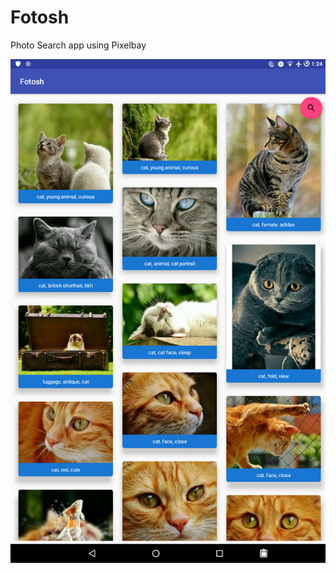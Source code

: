 # Fotosh

Photo Search app using Pixelbay

![Screenshot](https://github.com/ferdavs/Fotosh/blob/master/captures/device-2017-07-22-132456.png)
